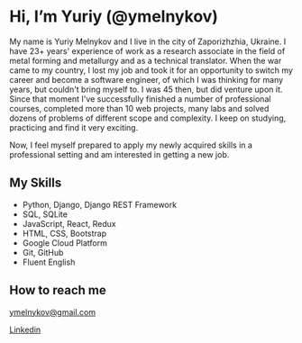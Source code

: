 # Hi, I’m Yuriy (@ymelnykov)

My name is Yuriy Melnykov and I live in the city of Zaporizhzhia, Ukraine. I have 23+ years' experience of work as a research associate in the field of metal forming and metallurgy and as a technical translator. When the war came to my country, I lost my job and took it for an opportunity to switch my career and become a software engineer, of which I was thinking for many years, but couldn't bring myself to. I was 45 then, but did venture upon it. Since that moment I've successfully finished a number of professional courses, completed more than 10 web projects, many labs and solved dozens of problems of different scope and complexity. I keep on studying, practicing and find it very exciting.

Now, I feel myself prepared to apply my newly acquired skills in a professional setting and am interested in getting a new job.

## My Skills

- Python, Django, Django REST Framework
- SQL, SQLite
- JavaScript, React, Redux
- HTML, CSS, Bootstrap
- Google Cloud Platform
- Git, GitHub
- Fluent English

## How to reach me

ymelnykov@gmail.com

[Linkedin](https://www.linkedin.com/in/yuriy-melnykov/)

<!---
ymelnykov/ymelnykov is a ✨ special ✨ repository because its `README.md` (this file) appears on your GitHub profile.
You can click the Preview link to take a look at your changes.
--->
